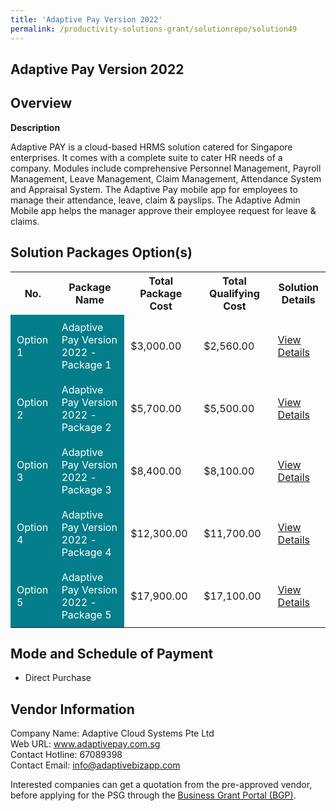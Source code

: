 ```yaml
---
title: 'Adaptive Pay Version 2022'
permalink: /productivity-solutions-grant/solutionrepo/solution49
---
```


## Adaptive Pay Version 2022

## Overview

**Description**

Adaptive PAY is a cloud-based HRMS solution catered for Singapore enterprises. It comes with a complete suite to cater HR needs of a company. Modules include comprehensive Personnel Management, Payroll Management, Leave Management, Claim Management, Attendance System and Appraisal System. The Adaptive Pay mobile app for employees to manage their attendance, leave, claim & payslips. The Adaptive Admin Mobile app helps the manager approve their employee request for leave & claims.

## Solution Packages Option(s)

<table>
<tr>
<th><b>No.</b></th>
<th><b>Package Name</b></th>
<th><b>Total Package Cost</b></th>
<th><b>Total Qualifying Cost</b></th>
<th><b>Solution Details</b></th>
</tr>
<tr>
<td style='padding: 10px; background-color: #037E8A; color: #FFFFFF;'>Option 1</td>
<td style='padding: 10px; background-color: #037E8A; color: #FFFFFF;'>Adaptive Pay Version 2022 - Package 1</td>
<td style='padding: 10px;'>$3,000.00</td>
<td style='padding: 10px;'>$2,560.00</td>
<td style='padding: 10px;'><a href='/images/psg/Adaptive_Cloud_20210527_Desensitised_Annex_3_Part_1.pdf' target='_blank'>View Details</a></td>
</tr>
<tr>
<td style='padding: 10px; background-color: #037E8A; color: #FFFFFF;'>Option 2</td>
<td style='padding: 10px; background-color: #037E8A; color: #FFFFFF;'>Adaptive Pay Version 2022 - Package 2</td>
<td style='padding: 10px;'>$5,700.00</td>
<td style='padding: 10px;'>$5,500.00</td>
<td style='padding: 10px;'><a href='/images/psg/Adaptive_Cloud_20210527_Desensitised_Annex_3_Part_2.pdf' target='_blank'>View Details</a></td>
</tr>
<tr>
<td style='padding: 10px; background-color: #037E8A; color: #FFFFFF;'>Option 3</td>
<td style='padding: 10px; background-color: #037E8A; color: #FFFFFF;'>Adaptive Pay Version 2022 - Package 3</td>
<td style='padding: 10px;'>$8,400.00</td>
<td style='padding: 10px;'>$8,100.00</td>
<td style='padding: 10px;'><a href='/images/psg/Adaptive_Cloud_20210527_Desensitised_Annex_3_Part_3.pdf' target='_blank'>View Details</a></td>
</tr>
<tr>
<td style='padding: 10px; background-color: #037E8A; color: #FFFFFF;'>Option 4</td>
<td style='padding: 10px; background-color: #037E8A; color: #FFFFFF;'>Adaptive Pay Version 2022 - Package 4</td>
<td style='padding: 10px;'>$12,300.00</td>
<td style='padding: 10px;'>$11,700.00</td>
<td style='padding: 10px;'><a href='/images/psg/Adaptive_Cloud_20210527_Desensitised_Annex_3_Part_4.pdf' target='_blank'>View Details</a></td>
</tr>
<tr>
<td style='padding: 10px; background-color: #037E8A; color: #FFFFFF;'>Option 5</td>
<td style='padding: 10px; background-color: #037E8A; color: #FFFFFF;'>Adaptive Pay Version 2022 - Package 5</td>
<td style='padding: 10px;'>$17,900.00</td>
<td style='padding: 10px;'>$17,100.00</td>
<td style='padding: 10px;'><a href='/images/psg/Adaptive_Cloud_20210527_Desensitised_Annex_3_Part_5.pdf' target='_blank'>View Details</a></td>
</tr>
</table>

## Mode and Schedule of Payment

 - Direct Purchase

## Vendor Information

 Company Name: Adaptive Cloud Systems Pte Ltd<br>Web URL: www.adaptivepay.com.sg<br>Contact Hotline: 67089398 <br>Contact Email: info@adaptivebizapp.com<br>

Interested companies can get a quotation from the pre-approved vendor, before applying for the PSG through the <a href='https://www.businessgrants.gov.sg/' target='_blank' rel='noopener'>Business Grant Portal (BGP)</a>.

<script src="/jquery/resize-tables.js"></script>
